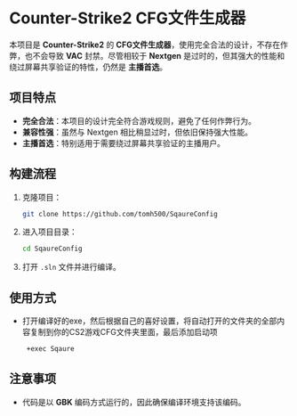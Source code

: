  # Counter-Strike2 CFG文件生成器
 
 本项目是 **Counter-Strike2** 的 **CFG文件生成器**，使用完全合法的设计，不存在作弊，也不会导致 **VAC** 封禁。尽管相较于 **Nextgen** 是过时的，但其强大的性能和绕过屏幕共享验证的特性，仍然是 **主播首选**。
  
 ## 项目特点
 
 - **完全合法**：本项目的设计完全符合游戏规则，避免了任何作弊行为。
 - **兼容性强**：虽然与 Nextgen 相比稍显过时，但依旧保持强大性能。
 - **主播首选**：特别适用于需要绕过屏幕共享验证的主播用户。
 
 ## 构建流程
 
 1. 克隆项目：
 
    ```bash
    git clone https://github.com/tomh500/SqaureConfig
    ```
 
 2. 进入项目目录：
 
    ```bash
    cd SqaureConfig
    ```
 
 3. 打开 `.sln` 文件并进行编译。

 ## 使用方式
 
 - 打开编译好的exe，然后根据自己的喜好设置，将自动打开的文件夹的全部内容复制到你的CS2游戏CFG文件夹里面，最后添加启动项
   ```bash
    +exec Sqaure
    ```

 
 ## 注意事项
 
 - 代码是以 **GBK** 编码方式运行的，因此确保编译环境支持该编码。

